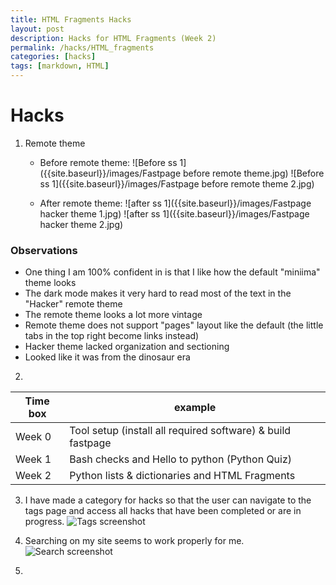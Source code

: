 ```yaml
---
title: HTML Fragments Hacks
layout: post
description: Hacks for HTML Fragments (Week 2) 
permalink: /hacks/HTML_fragments
categories: [hacks]
tags: [markdown, HTML]
---
```


# Hacks
1. Remote theme
    - Before remote theme:
    ![Before ss 1]({{site.baseurl}}/images/Fastpage before remote theme.jpg)
    ![Before ss 1]({{site.baseurl}}/images/Fastpage before remote theme 2.jpg)

    - After remote theme:
    ![after ss 1]({{site.baseurl}}/images/Fastpage hacker theme 1.jpg)
    ![after ss 1]({{site.baseurl}}/images/Fastpage hacker theme 2.jpg)

### Observations
- One thing I am 100% confident in is that I like how the default "miniima" theme looks
- The dark mode makes it very hard to read most of the text in the "Hacker" remote theme
- The remote theme looks a lot more vintage
- Remote theme does not support "pages" layout like the default (the little tabs in the top right become links instead)
- Hacker theme lacked organization and sectioning
- Looked like it was from the dinosaur era


2. 
| Time box | example |
| -------- | ------- |
| Week 0 | Tool setup (install all required software) & build fastpage|
| Week 1 | Bash checks and Hello to python (Python Quiz) |
| Week 2 | Python lists & dictionaries and HTML Fragments |

3. I have made a category for hacks so that the user can navigate to the tags page and access all hacks that have been completed or are in progress.
![Tags screenshot]({{site.baseurl}}/images/tags.jpg)

4. Searching on my site seems to work properly for me.
![Search screenshot]({{site.baseurl}}/image/Search.jpg)

5. 